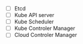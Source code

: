 - [ ] Etcd 
- [ ] Kube API server 
- [ ] Kube Scheduler 
- [ ] Kube Controler Manager 
- [ ] Cloud Controler Manager  
